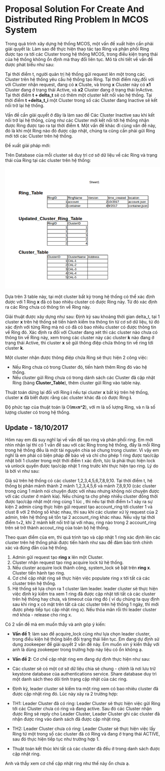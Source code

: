 # Proposal Solution For Create And Distributed Ring Problem In MCOS System

Trong quá trình xây dựng hệ thống MCOS, một vấn đề xuất hiện cần phải giải quyết là: Làm sao để thực hiện thao tác tạo Ring và phân phối Ring được tạo ra tới các Cluster trong hệ thống MCOS, trong điều kiện trạng thái của hệ thống không ổn định mà thay đổi liên tục. Mô tả chi tiết về vấn đề được phát biểu như sau:

Tại thời điểm t, người quản trị hệ thống gửi request lên một trong các Cluster trên hệ thống yêu cầu hệ thống tạo Ring. Tại thời điểm này,đối với với Cluster nhận request, đang có **x** Cluste, và trong **x** Cluster này có **x1** Cluster đang ở trạng thái Active, và **x2** Cluster đang ở trạng thái InActive. Tại thời điểm **t + delta\_t** sẽ có thêm một cluster kết nối vào hệ thống. Tại thời điểm **t +delta\_t\_i** một Cluster trong số các Cluster đang Inactive sẽ kết nối trở lại hệ thống. 

Vấn đề cần giải quyết ở đây là làm sao để Các Cluster Inactive sau khi kết nối trở lại hệ thống, cũng như các Cluster mới kết nối tới hệ thống nhận được Ring được tạo ra tại thời điểm **t**. Một vấn đề khác đi cùng vấn đề này, đó là khi một Ring nào đó được cập nhật, chúng ta cũng cần phải gửi Ring mới tới các Cluster trên hệ thống.

Đề xuất giải pháp mới:

Trên Database của mỗi cluster sẽ duy trì cơ sở dữ liệu về các Ring và trạng thái của Ring tại các cluster trên hệ thống:

![cluster_table.png](./images/cluster_table.png)

Dựa trên 3 table này, tại một cluster bất kỳ trong hệ thống có thể xác định được với 1 Ring **x** đã có bao nhiêu cluster có được Ring này. Từ đó xác định ra các Ring chưa có thông tin về Ring này.

Giải thuật được xây dựng như sau: Định kỳ sau khoảng thời gian delta_t, tại 1 cluster **x** trên hệ thống sẽ tiến hành kiểm tra thông tin từ cơ sở dữ liệu, từ đó xác định với từng Ring mà nó có đã có bao nhiêu cluster có được thông tin về Ring đó. Xác định ra đối với Cluster đang xét thì các cluster nào chưa có thông tin về Ring này, xem trong các cluster này các cluster **k** nào đang ở trạng thái Active, thì cluster **x** sẽ gửi thông điệp chứa thông tin về ring tới cluster **k**.

Một cluster nhận được thông điệp chứa Ring sẽ thực hiện 2 công việc:

- Nếu Ring chưa có trong Cluster đó, tiến hành thêm Ring đó vào hệ thống.
- Nếu cluster gửi Ring chưa có trong dánh sách các Cluster đã cập nhật Ring (bảng **Cluster_Table**), thêm cluster gửi Ring vào table này.

Thuật toán dừng lại đối với Ring **i** nếu tại cluster **x** bất kỳ trên hệ thống, cluster **x** đã biết được rằng các cluster khác đã có được Ring **i**.

Độ phức tạp của thuật toán là O(**m**x**n^2**), với m là số lượng Ring, và n là số lượng cluster có trong hệ thống.

## Update - 18/10/2017

Hôm nay em đã suy nghĩ lại về vấn đề tạo ring và phân phối ring. Em mới nhìn nhận lại thì có 1 vấn đề sau với các Ring trong hệ thống, đấy là mỗi Ring trong hệ thống đều là một tài nguyên chia sẻ chung trong cluster. Vì vậy em nghĩ là em phải có biện pháp để bảo vệ và chỉ cho phép 1 ring được tạo/cập nhật bởi 1 cluster trong một thời điểm t xác định, tức là phải thực hiện lock và unlock quyền được tạo/cập nhật 1 ring trước khi thực hiện tạo ring. Lý do là bởi vì như sau:

Giả sử trên hệ thống có các cluster 1,2,3,4,5,6,7,8,9,10. Tại thời điểm t, hệ thống bị phân mảnh thành 2 mảnh 1,2,3,4,5,6 và mảnh 7,8,9,10 (các cluster trong cùng 1 mảnh nói chuyện được với nhau nhưng không nói chuyện được với các cluster ở mảnh kia). Nếu chúng ta cho phép nhiều cluster đồng thời được tạo/cập nhật một ring cùng 1 lúc , thì nếu tại thời điểm t+1 xảy ra sự kiện 2 admin cùng thực hiện gửi request tạo account\_ring tới cluster 1 và clust 8 với 2 thông số khác nhau, thì sau khi các cluster xử lý request của 2 admin, trên hệ thống sẽ tồn tại 2 account\_ring khác nhau.  Nếu vậy tại thời điểm t+2, khi 2 mảnh kết nối trở lại với nhau, ring nào trong 2 account\_ring trên sẽ trở thành accout\_ring của toàn bộ hệ thống.

Theo quan điểm của em, thì quá trình tạo và cập nhật 1 ring xác định lên các cluster trên hệ thống phải được tiến hành như sau để đảm bảo tính chính xác và đúng đắn của hệ thống.

1. Admin gửi request tạo **ring x** lên một Cluster.
2. Cluster nhận request tạo ring acquire lock từ hệ thống.
3. Nếu cluster acquire lock thành công, system\_lock sẽ bật trên **ring x**. Cluster tiến hành tạo ring.
4. Cơ chế cập nhật ring sẽ thực hiện việc populate ring x tới tất cả các cluster trên hệ thống.
5. Hệ thống sẽ lựa chọn ra 1 cluster làm leader. leader cluster sẽ thực hiện việc định kỳ kiểm tra xem 1 ring đã được cập nhật tới tất cả các cluster trên hệ thống hay chưa, và timeout của ring đó ( ví dụ chúng ta quy định sau khi ring x có mặt trên tất cả các cluster trên hệ thống 1 ngày, thì mới được phép tiếp tục cập nhật ring x). Nếu thỏa mãn rồi thì leader cluster mở khóa - release cho ring x.

Có 2 vấn đề mà em muốn thầy và anh góp ý kiến:

- **Vấn đề 1**: làm sao để acquire\_lock cũng như lựa chọn leader cluster, trong điều kiện hệ thống biến đổi trạng thái liên tục. Em đang dự định sử dụng zookeeper để giải quyết 2 vấn đề này. Em muốn xin ý kiến thầy với anh là dùng zookeeper trong trường hợp này liệu có ổn không ạ.

- **Vấn đề 2**: Cơ chế cập nhật ring em đang dự định thực hiện như sau:

- Các cluster sẽ có một cơ sở dữ liệu chia sẻ chung - chính là nơi lưu trữ keystone database của authentications service. Share database duy trì một danh sách theo dõi tình trạng cập nhật của các ring.
- Định kỳ, leader cluster sẽ kiểm tra một ring xem có bao nhiêu cluster đã được cập nhật ring đó. Lúc này xảy ra 2 trường hợp:

- TH1: Leader Cluster đã có ring: Leader Cluster sẽ thực hiện việc gửi Ring tới các Cluster chưa có ring và đang active. Sau đó các Cluster nhận được Ring sẽ reply cho Leader Cluster, Leader Cluster ghi các cluster đã nhận được ring vào danh sách đã được cập nhật ring.
- TH2: Leader Cluster chưa có ring: Leader Cluster sẽ thực hiện việc lấy Ring từ một trong số các cluster đã có Ring và đang ở trạng thái ACTIVE, sau đó thực hiện tiếp tục như trường hợp 1.
- Thuật toán kết thúc khi tất cả các cluster đã đều ở trong danh sách được cập nhật ring.

Anh và thầy xem cơ chế cập nhật ring như thế này ổn chưa ạ.  